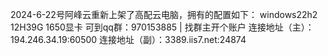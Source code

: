 2024-6-22号阿峰云重新上架了高配云电脑，拥有的配置如下：
windows22h2
12H39G
1650显卡
可到qq群：970153885 | 找群主开个账户
连接地址（主）：194.246.34.19:60500
连接地址（副）：3389.iis7.net:24874
